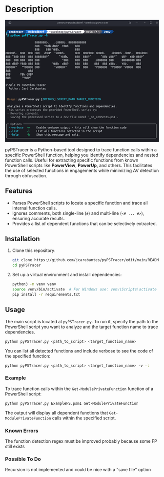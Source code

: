 # Description

![Help Image](img/help.png)

pyPSTracer is a Python-based tool designed to trace function calls within a specific PowerShell function, helping you identify dependencies and nested function calls. Useful for extracting specific functions from known PowerShell scripts like **PowerView**, **PowerUp**, and others. This facilitates the use of selected functions in engagements while minimizing AV detection through obfuscation.

## Features

- Parses PowerShell scripts to locate a specific function and trace all internal function calls.
- Ignores comments, both single-line (`#`) and multi-line (`<# ... #>`), ensuring accurate results.
- Provides a list of dependent functions that can be selectively extracted.

## Installation

1. Clone this repository:
   ```bash
   git clone https://github.com/jcarabantes/pyPSTracer/edit/main/README.md
   cd pyPSTracer
   ```

2. Set up a virtual environment and install dependencies:
   ```bash
   python3 -m venv venv
   source venv/bin/activate  # For Windows use: venv\Scripts\activate
   pip install -r requirements.txt
   ```

## Usage

The main script is located at `pyPSTracer.py`. To run it, specify the path to the PowerShell script you want to analyze and the target function name to trace dependencies.

```bash
python pyPSTracer.py <path_to_script> <target_function_name>
```

You can list all detected functions and include verbose to see the code of the specified function:
```bash
python pyPSTracer.py <path_to_script> <target_function_name> -v -l
```

### Example

To trace function calls within the `Get-ModulePrivateFunction` function of a PowerShell script:

```bash
python pyPSTracer.py ExamplePS.psm1 Get-ModulePrivateFunction
```

The output will display all dependent functions that `Get-ModulePrivateFunction` calls within the specified script.

### Known Errors
The function detection regex must be improved probably because some FP still exists

### Possible To Do
Recursion is not implemented and could be nice with a "save file" option